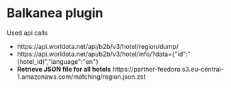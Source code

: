 # Balkanea plugin

Used api calls

<ul>
<li>https://api.worldota.net/api/b2b/v3/hotel/region/dump/</li>
<li>https://api.worldota.net/api/b2b/v3/hotel/info/?data={"id":"(hotel_id)","language":"en"}</li>
<li><strong>Retrieve JSON file for all hotels</strong> https://partner-feedora.s3.eu-central-1.amazonaws.com/matching/region.json.zst</li>
<ul>